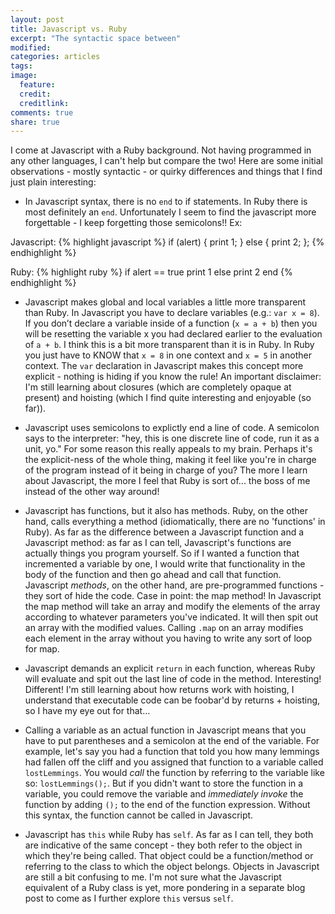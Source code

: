 ```yaml
---
layout: post
title: Javascript vs. Ruby
excerpt: "The syntactic space between"
modified:
categories: articles
tags:
image:
  feature:
  credit:
  creditlink:
comments: true
share: true
---
```


I come at Javascript with a Ruby background. Not having programmed in any other languages, I can't help but compare the two! Here are some initial observations - mostly syntactic - or quirky differences and things that I find just plain interesting:

- In Javascript syntax, there is no `end` to if statements. In Ruby there is most definitely an `end`. Unfortunately I seem to find the javascript more forgettable - I keep forgetting those semicolons!! Ex:

Javascript:
{% highlight javascript %}
if (alert) {
  print 1;
} else {
  print 2;
};
{% endhighlight %}

Ruby:
{% highlight ruby %}
if alert == true
  print 1
else
  print 2
end
{% endhighlight %}

- Javascript makes global and local variables a little more transparent than Ruby. In Javascript you have to declare variables (e.g.: `var x = 8`). If you don’t declare a variable inside of a function (`x = a + b`) then you will be resetting the variable x you had declared earlier to the evaluation of `a + b`. I think this is a bit more transparent than it is in Ruby. In Ruby you just have to KNOW that `x = 8` in one context and `x = 5` in another context. The `var` declaration in Javascript makes this concept more explicit - nothing is hiding if you know the rule! An important disclaimer: I'm still learning about closures (which are completely opaque at present) and hoisting (which I find quite interesting and enjoyable (so far)).

- Javascript uses semicolons to explictly end a line of code. A semicolon says to the interpreter: "hey, this is one discrete line of code, run it as a unit, yo." For some reason this really appeals to my brain. Perhaps it's the explicit-ness of the whole thing, making it feel like you're in charge of the program instead of it being in charge of you? The more I learn about Javascript, the more I feel that Ruby is sort of... the boss of me instead of the other way around!

- Javascript has functions, but it also has methods. Ruby, on the other hand, calls everything a method (idiomatically, there are no 'functions' in Ruby). As far as the difference between a Javascript function and a Javascript method: as far as I can tell, Javascript's functions are actually things you program yourself. So if I wanted a function that incremented a variable by one, I would write that functionality in the body of the function and then go ahead and call that function. Javascript *methods*, on the other hand, are pre-programmed functions - they sort of hide the code. Case in point: the map method! In Javascript the map method will take an array and modify the elements of the array according to whatever parameters you've indicated. It will then spit out an array with the modified values. Calling `.map` on an array modifies each element in the array without you having to write any sort of loop for map.

- Javascript demands an explicit `return` in each function, whereas Ruby will evaluate and spit out the last line of code in the method. Interesting! Different! I'm still learning about how returns work with hoisting, I understand that executable code can be foobar'd by returns + hoisting, so I have my eye out for that...

- Calling a variable as an actual function in Javascript means that you have to put parentheses and a semicolon at the end of the variable. For example, let's say you had a function that told you how many lemmings had fallen off the cliff and you assigned that function to a variable called `lostLemmings`. You would *call* the function by referring to the variable like so: `lostLemmings();`. But if you didn't want to store the function in a variable, you could remove the variable and *immediately invoke* the function by adding `();` to the end of the function expression. Without this syntax, the function cannot be called in Javascript.

- Javascript has `this` while Ruby has `self`. As far as I can tell, they both are indicative of the same concept - they both refer to the object in which they're being called. That object could be a function/method or referring to the class to which the object belongs. Objects in Javascript are still a bit confusing to me. I'm not sure what the Javascript equivalent of a Ruby class is yet, more pondering in a separate blog post to come as I further explore `this` versus `self`.







<!-- STUFF I WANT COMMENTED OUT STILL: -->

<!-- {% highlight javascript %}
lostLemmings();
{% endhighlight %}

 -->
<!-- var numLemmings = 100
seconds = 0

lostLemmings = calcLemmings

function calcLemmings (numLemmings, seconds) {
  seconds--
  return numLemmings -= seconds
} -->
